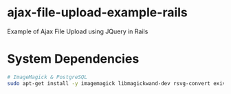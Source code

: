 # ajax-file-upload-example-rails
Example of Ajax File Upload using JQuery in Rails

# System Dependencies
```bash
# ImageMagick & PostgreSQL
sudo apt-get install -y imagemagick libmagickwand-dev rsvg-convert exiv2 libpq-dev
